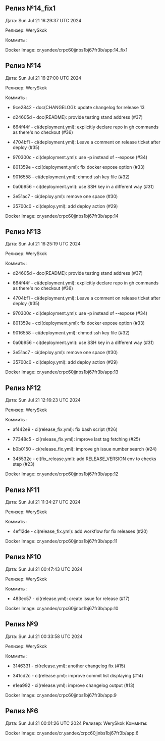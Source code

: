 ## Релиз №14_fix1
Дата: Sun Jul 21 16:29:37 UTC 2024

Релизер: WerySkok

Коммиты:



Docker Image: cr.yandex/crpc60jjnbs1bj67fr3b/app:14_fix1

## Релиз №14
Дата: Sun Jul 21 16:27:00 UTC 2024

Релизер: WerySkok

Коммиты:

* 9ce2842 - doc(CHANGELOG): update changelog for release 13

* d24605d - doc(README): provide testing stand address (#37)

* 664f44f - ci(deployment.yml): explicitly declare repo in gh commands as there's no checkout (#36)

* 4704bf1 - ci(deployment.yml): Leave a comment on release ticket after deploy (#35)

* 970300c - ci(deployment.yml): use -p instead of --expose (#34)

* 801359e - cci(deployment.yml): fix docker expose option (#33)

* 9016558 - ci(deployment.yml): chmod ssh key file (#32)

* 0a0b956 - ci(deployment.yml): use SSH key in a different way (#31)

* 3e51ac7 - ci(deploy.yml): remove one space (#30)

* 35700c0 - ci(deploy.yml): add deploy action (#29)

Docker Image: cr.yandex/crpc60jjnbs1bj67fr3b/app:14

## Релиз №13
Дата: Sun Jul 21 16:25:19 UTC 2024

Релизер: WerySkok

Коммиты:

* d24605d - doc(README): provide testing stand address (#37)

* 664f44f - ci(deployment.yml): explicitly declare repo in gh commands as there's no checkout (#36)

* 4704bf1 - ci(deployment.yml): Leave a comment on release ticket after deploy (#35)

* 970300c - ci(deployment.yml): use -p instead of --expose (#34)

* 801359e - cci(deployment.yml): fix docker expose option (#33)

* 9016558 - ci(deployment.yml): chmod ssh key file (#32)

* 0a0b956 - ci(deployment.yml): use SSH key in a different way (#31)

* 3e51ac7 - ci(deploy.yml): remove one space (#30)

* 35700c0 - ci(deploy.yml): add deploy action (#29)

Docker Image: cr.yandex/crpc60jjnbs1bj67fr3b/app:13

## Релиз №12
Дата: Sun Jul 21 12:16:23 UTC 2024

Релизер: WerySkok

Коммиты:

* af442e9 - ci(release_fix.yml): fix bash script (#26)

* 77348c5 - ci(release_fix.yml): improve last tag fetching (#25)

* b0b0150 - ci(release_fix.yml): improve gh issue number search (#24)

* 345532c - ci(fix_release.yml): add RELEASE_VERSION env to checks step (#23)

Docker Image: cr.yandex/crpc60jjnbs1bj67fr3b/app:12

## Релиз №11
Дата: Sun Jul 21 11:34:27 UTC 2024

Релизер: WerySkok

Коммиты:

* 4ef12de - ci(release_fix.yml): add workflow for fix releases (#20)

Docker Image: cr.yandex/crpc60jjnbs1bj67fr3b/app:11

## Релиз №10
Дата: Sun Jul 21 00:47:43 UTC 2024

Релизер: WerySkok

Коммиты:

* 483ec57 - ci(release.yml): create issue for release (#17)

Docker Image: cr.yandex/crpc60jjnbs1bj67fr3b/app:10

## Релиз №9
Дата: Sun Jul 21 00:33:58 UTC 2024

Релизер: WerySkok

Коммиты:

* 3146331 - ci(release.yml): another changelog fix (#15)

* 341cd2c - ci(release.yml): improve commit list displaying (#14)

* e1ea992 - ci(release.yml): improve changelog output (#13)

Docker Image: cr.yandex/crpc60jjnbs1bj67fr3b/app:9

## Релиз №6
Дата: Sun Jul 21 00:01:26 UTC 2024
Релизер: WerySkok
Коммиты:

Docker Image: cr.yandex/cr.yandex/crpc60jjnbs1bj67fr3b/app:6
